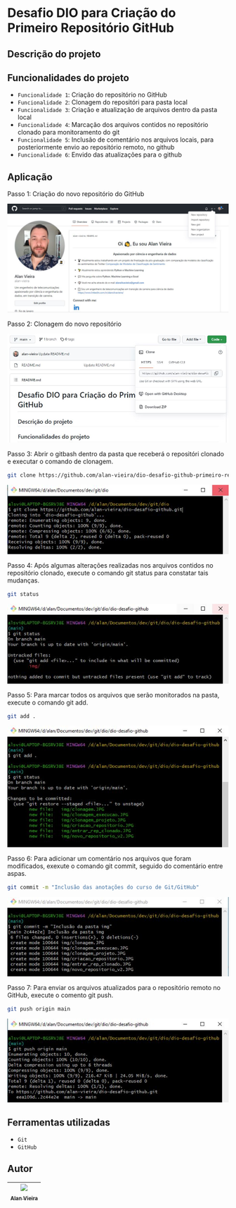 # Desafio DIO para Criação do Primeiro Repositório GitHub
## Descrição do projeto


## Funcionalidades do projeto

- `Funcionalidade 1`: Criação do repositório no GitHub
- `Funcionalidade 2`: Clonagem do repositóri para pasta local
- `Funcionalidade 3`: Criação e atualização de arquivos dentro da pasta local
- `Funcionalidade 4`: Marcação dos arquivos contidos no repositório clonado para monitoramento do git
- `Funcionalidade 5`: Inclusão de comentário nos arquivos locais, para posteriormente envio ao repositório remoto, no github
- `Funcionalidade 6`: Envido das atualizações para o github


## Aplicação

Passo 1: Criação do novo repositório do GitHub

![Criação do repositório](./img/novo_repositorio_v2.JPG)


Passo 2: Clonagem do novo repositório

![Clonagem do repositório](./img/clonagem_projeto.JPG)

Passo 3: Abrir o gitbash dentro da pasta que receberá o repositóri clonado e executar o comando de clonagem.

```bash
git clone https://github.com/alan-vieira/dio-desafio-github-primeiro-repositorio.git
```
![Clonagem do repositório: comando git](./img/clonagem_execucao.JPG)

Passo 4: Após algumas alterações realizadas nos arquivos contidos no repositório clonado, execute o comando git status para constatar tais mudanças.

```bash
git status
```
![status](./img/status.JPG)

Passo 5: Para marcar todos os arquivos que serão monitorados na pasta, execute o comando git add.

```bash
git add .
```
![add](./img/add.JPG)

Passo 6: Para adicionar um comentário nos arquivos que foram modificados, exexute o comando git commit, seguido do comentário entre aspas.
```bash
git commit -m "Inclusão das anotações do curso de Git/GitHub"
```

![commit](./img/commit.JPG)

Passo 7: Para enviar os arquivos atualizados para o repositório remoto no GitHub, execute o comento git push.

```bash
git push origin main
```    
![commit](./img/envio_repositorio.JPG)

## Ferramentas utilizadas
- `Git`
- `GitHub`

## Autor

| [<img src="https://avatars.githubusercontent.com/alan-vieira" width=115><br><sub>Alan Vieira</sub>](https://github.com/alan-vieira) |
| :---: |
